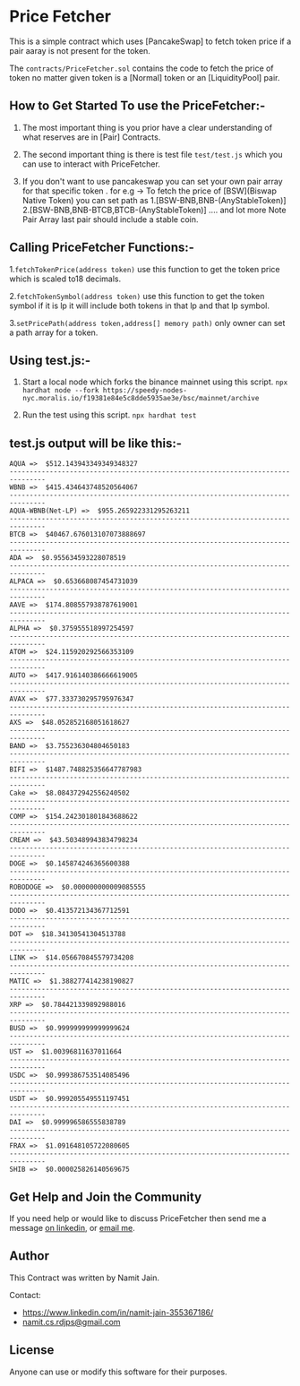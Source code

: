 # Price Fetcher

This is a simple contract which uses [PancakeSwap] to fetch token price if a pair aaray is not present for the token.

The `contracts/PriceFetcher.sol` contains the code to fetch the price of token no matter given token is a [Normal] token or an [LiquidityPool] pair.

## How to Get Started To use the PriceFetcher:-

1. The most important thing is you prior have a clear understanding of what reserves are in [Pair] Contracts.

2. The second important thing is there is test file `test/test.js` which you can use to interact with PriceFetcher.

3. If you don't want to use pancakeswap you can set your own pair array for that specific token .
   for e.g -> To fetch the price of [BSW](Biswap Native Token) you can set path as 
   1.[BSW-BNB,BNB-(AnyStableToken)]
   2.[BSW-BNB,BNB-BTCB,BTCB-(AnyStableToken)]
   ....
   and lot more
   Note Pair Array last pair should include a stable coin.

## Calling PriceFetcher Functions:-

1.`fetchTokenPrice(address token)` use this function to get the token price which is scaled to18 decimals.

2.`fetchTokenSymbol(address token)` use this function to get the token symbol if it is lp it will include both tokens in that lp and that lp symbol.

3.`setPricePath(address token,address[] memory path)` only owner can set a path array for a token.

## Using test.js:-

1. Start a local node which forks the binance mainnet using this script. 
   `npx hardhat node --fork https://speedy-nodes-nyc.moralis.io/f19381e84e5c8dde5935ae3e/bsc/mainnet/archive`

2. Run the test using this script.
   `npx hardhat test`

## test.js output will be like this:-

```
AQUA =>  $512.143943349349348327
-------------------------------------------------------------------------------
WBNB =>  $415.434643748520564067
-------------------------------------------------------------------------------
AQUA-WBNB(Net-LP) =>  $955.265922331295263211
-------------------------------------------------------------------------------
BTCB =>  $40467.676013107073888697
-------------------------------------------------------------------------------
ADA =>  $0.955634593228078519
-------------------------------------------------------------------------------
ALPACA =>  $0.653668087454731039
-------------------------------------------------------------------------------
AAVE =>  $174.808557938787619001
-------------------------------------------------------------------------------
ALPHA =>  $0.375955518997254597
-------------------------------------------------------------------------------
ATOM =>  $24.115920292566353109
-------------------------------------------------------------------------------
AUTO =>  $417.916140386666619005
-------------------------------------------------------------------------------
AVAX =>  $77.333730295795976347
-------------------------------------------------------------------------------
AXS =>  $48.052852168051618627
-------------------------------------------------------------------------------
BAND =>  $3.755236304804650183
-------------------------------------------------------------------------------
BIFI =>  $1487.748825356647787983
-------------------------------------------------------------------------------
Cake =>  $8.084372942556240502
-------------------------------------------------------------------------------
COMP =>  $154.242301801843688622
-------------------------------------------------------------------------------
CREAM =>  $43.503489943834798234
-------------------------------------------------------------------------------
DOGE =>  $0.145874246365600388
-------------------------------------------------------------------------------
ROBODOGE =>  $0.000000000009085555
-------------------------------------------------------------------------------
DODO =>  $0.413572134367712591
-------------------------------------------------------------------------------
DOT =>  $18.34130541304513788
-------------------------------------------------------------------------------
LINK =>  $14.056670845579734208
-------------------------------------------------------------------------------
MATIC =>  $1.388277414238190827
-------------------------------------------------------------------------------
XRP =>  $0.784421339892988016
-------------------------------------------------------------------------------
BUSD =>  $0.999999999999999624
-------------------------------------------------------------------------------
UST =>  $1.00396811637011664
-------------------------------------------------------------------------------
USDC =>  $0.999386753514085496
-------------------------------------------------------------------------------
USDT =>  $0.999205549551197451
-------------------------------------------------------------------------------
DAI =>  $0.999996586555838789
-------------------------------------------------------------------------------
FRAX =>  $1.091648105722080605
-------------------------------------------------------------------------------
SHIB =>  $0.000025826140569675
```

## Get Help and Join the Community

If you need help or would like to discuss PriceFetcher then send me a message [on linkedin](https://www.linkedin.com/in/namit-jain-355367186/), or [email me](namit.cs.rdjps@gmail.com).

## Author

This Contract was written by Namit Jain.

Contact:

- https://www.linkedin.com/in/namit-jain-355367186/
- namit.cs.rdjps@gmail.com

## License
Anyone can use or modify this software for their purposes.
